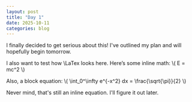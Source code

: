 ```yaml
---
layout: post
title: "Day 1"
date: 2025-10-11
categories: blog
---
```


I finally decided to get serious about this! I've outlined my plan and will hopefully begin tomorrow.

I also want to test how \LaTex looks here. Here’s some inline math: \\( E = mc^2 \\)

Also, a block equation:
\\(
\int_0^\\infty e^{-x^2} dx = \\frac{\\sqrt{\\pi}}{2}
\\)

Never mind, that's still an inline equation. I'll figure it out later.
